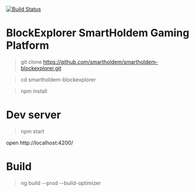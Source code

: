 
[![Build Status](https://travis-ci.org/smartholdem/smartholdem-blockexplorer.svg?branch=mainnet)](https://travis-ci.org/smartholdem/smartholdem-blockexplorer)

# BlockExplorer SmartHoldem Gaming Platform


> git clone https://github.com/smartholdem/smartholdem-blockexplorer.git

> cd smartholdem-blockexplorer 

> npm install


# Dev server
> npm start

open http://localhost:4200/

# Build

> ng build --prod --build-optimizer
